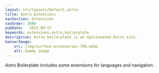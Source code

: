 ```yaml
---
layout: src/layouts/Default.astro
title: Astro Extensions
navSection: Extensions
navOrder: 3000
pubDate:   2022-09-17
keywords: extensions,astro,boilerplate
description: Astro boilerplate is an opinionated Astro site.
bannerImage:
    src: /img/surface-accessories-700.webp
    alt: Dummy image
---
```


Astro Boilerplate includes some extensions for languages and navigation.